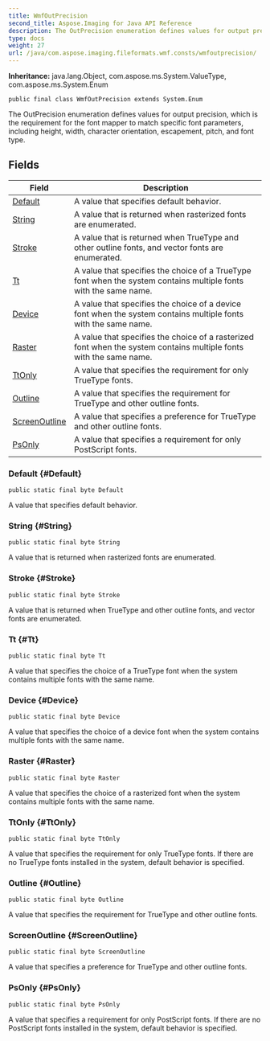 ```yaml
---
title: WmfOutPrecision
second_title: Aspose.Imaging for Java API Reference
description: The OutPrecision enumeration defines values for output precision which is the requirement for the font mapper to match specific font parameters including height width character orientation escapement pitch and font type.
type: docs
weight: 27
url: /java/com.aspose.imaging.fileformats.wmf.consts/wmfoutprecision/
---
```

**Inheritance:**
java.lang.Object, com.aspose.ms.System.ValueType, com.aspose.ms.System.Enum
```
public final class WmfOutPrecision extends System.Enum
```

The OutPrecision enumeration defines values for output precision, which is the requirement for the font mapper to match specific font parameters, including height, width, character orientation, escapement, pitch, and font type.
## Fields

| Field | Description |
| --- | --- |
| [Default](#Default) | A value that specifies default behavior. |
| [String](#String) | A value that is returned when rasterized fonts are enumerated. |
| [Stroke](#Stroke) | A value that is returned when TrueType and other outline fonts, and vector fonts are enumerated. |
| [Tt](#Tt) | A value that specifies the choice of a TrueType font when the system contains multiple fonts with the same name. |
| [Device](#Device) | A value that specifies the choice of a device font when the system contains multiple fonts with the same name. |
| [Raster](#Raster) | A value that specifies the choice of a rasterized font when the system contains multiple fonts with the same name. |
| [TtOnly](#TtOnly) | A value that specifies the requirement for only TrueType fonts. |
| [Outline](#Outline) | A value that specifies the requirement for TrueType and other outline fonts. |
| [ScreenOutline](#ScreenOutline) | A value that specifies a preference for TrueType and other outline fonts. |
| [PsOnly](#PsOnly) | A value that specifies a requirement for only PostScript fonts. |
### Default {#Default}
```
public static final byte Default
```


A value that specifies default behavior.

### String {#String}
```
public static final byte String
```


A value that is returned when rasterized fonts are enumerated.

### Stroke {#Stroke}
```
public static final byte Stroke
```


A value that is returned when TrueType and other outline fonts, and vector fonts are enumerated.

### Tt {#Tt}
```
public static final byte Tt
```


A value that specifies the choice of a TrueType font when the system contains multiple fonts with the same name.

### Device {#Device}
```
public static final byte Device
```


A value that specifies the choice of a device font when the system contains multiple fonts with the same name.

### Raster {#Raster}
```
public static final byte Raster
```


A value that specifies the choice of a rasterized font when the system contains multiple fonts with the same name.

### TtOnly {#TtOnly}
```
public static final byte TtOnly
```


A value that specifies the requirement for only TrueType fonts. If there are no TrueType fonts installed in the system, default behavior is specified.

### Outline {#Outline}
```
public static final byte Outline
```


A value that specifies the requirement for TrueType and other outline fonts.

### ScreenOutline {#ScreenOutline}
```
public static final byte ScreenOutline
```


A value that specifies a preference for TrueType and other outline fonts.

### PsOnly {#PsOnly}
```
public static final byte PsOnly
```


A value that specifies a requirement for only PostScript fonts. If there are no PostScript fonts installed in the system, default behavior is specified.

